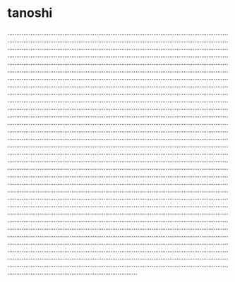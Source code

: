 # tanoshi
.........................................................................................................................................................................................................................................................................................................................................................................................................................................................................................................................................................................................................................................................................................................................................................................................................................................................................................................................................................................................................................................................................................................................................................................................................................................................................................................................................................................................................................................................................................................................................................................................................................................................................................................................................................................................................................................................................................................................................................................................................................................................................................................................................................................................................................................................................................................................................................................................................................................................................................................................................................................................................................................................................................................................................................................................................................................................................................................................................................................................................................................................................................................................................................................................................................................................................................................................................................................................................................................................................................................................................................................................................................................................................................................................................................................................................................................................................................................................................................................................................................................................................................................................................................................................................